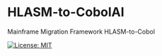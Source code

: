 # HLASM-to-CobolAI
Mainframe Migration Framework HLASM-to-Cobol

[![License: MIT](https://img.shields.io/badge/License-MIT-yellow.svg)](https://opensource.org/licenses/MIT)
